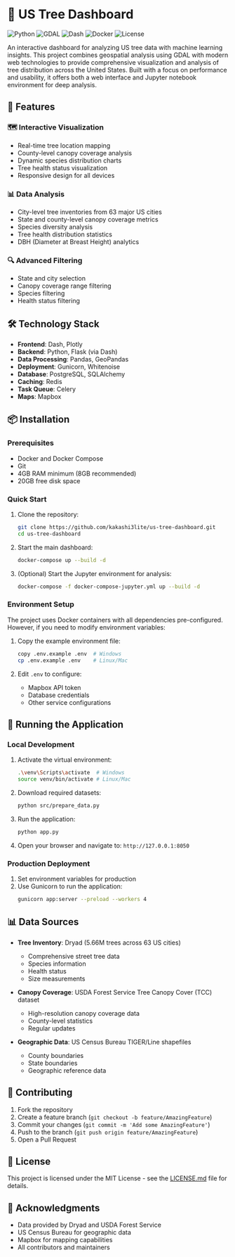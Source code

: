 # 🌳 US Tree Dashboard

![Python](https://img.shields.io/badge/python-3.9-blue.svg)
![GDAL](https://img.shields.io/badge/gdal-3.6.2-green.svg)
![Dash](https://img.shields.io/badge/dash-2.9.3-blue.svg)
![Docker](https://img.shields.io/badge/docker-compose-blue.svg)
![License](https://img.shields.io/badge/license-MIT-green.svg)

An interactive dashboard for analyzing US tree data with machine learning insights. This project combines geospatial analysis using GDAL with modern web technologies to provide comprehensive visualization and analysis of tree distribution across the United States. Built with a focus on performance and usability, it offers both a web interface and Jupyter notebook environment for deep analysis.

## 🎯 Features

### 🗺️ Interactive Visualization
- Real-time tree location mapping
- County-level canopy coverage analysis
- Dynamic species distribution charts
- Tree health status visualization
- Responsive design for all devices

### 📊 Data Analysis
- City-level tree inventories from 63 major US cities
- State and county-level canopy coverage metrics
- Species diversity analysis
- Tree health distribution statistics
- DBH (Diameter at Breast Height) analytics

### 🔍 Advanced Filtering
- State and city selection
- Canopy coverage range filtering
- Species filtering
- Health status filtering

## 🛠️ Technology Stack

- **Frontend**: Dash, Plotly
- **Backend**: Python, Flask (via Dash)
- **Data Processing**: Pandas, GeoPandas
- **Deployment**: Gunicorn, Whitenoise
- **Database**: PostgreSQL, SQLAlchemy
- **Caching**: Redis
- **Task Queue**: Celery
- **Maps**: Mapbox

## 📦 Installation

### Prerequisites

- Docker and Docker Compose
- Git
- 4GB RAM minimum (8GB recommended)
- 20GB free disk space

### Quick Start

1. Clone the repository:
   ```bash
   git clone https://github.com/kakashi3lite/us-tree-dashboard.git
   cd us-tree-dashboard
   ```

2. Start the main dashboard:
   ```bash
   docker-compose up --build -d
   ```

3. (Optional) Start the Jupyter environment for analysis:
   ```bash
   docker-compose -f docker-compose-jupyter.yml up --build -d
   ```

### Environment Setup

The project uses Docker containers with all dependencies pre-configured. However, if you need to modify environment variables:

1. Copy the example environment file:
   ```bash
   copy .env.example .env  # Windows
   cp .env.example .env    # Linux/Mac
   ```

2. Edit `.env` to configure:
   - Mapbox API token
   - Database credentials
   - Other service configurations

## 🚀 Running the Application

### Local Development
1. Activate the virtual environment:
   ```bash
   .\venv\Scripts\activate  # Windows
   source venv/bin/activate # Linux/Mac
   ```

2. Download required datasets:
   ```bash
   python src/prepare_data.py
   ```

3. Run the application:
   ```bash
   python app.py
   ```

4. Open your browser and navigate to: `http://127.0.0.1:8050`

### Production Deployment
1. Set environment variables for production
2. Use Gunicorn to run the application:
   ```bash
   gunicorn app:server --preload --workers 4
   ```

## 📊 Data Sources

- **Tree Inventory**: Dryad (5.66M trees across 63 US cities)
  - Comprehensive street tree data
  - Species information
  - Health status
  - Size measurements

- **Canopy Coverage**: USDA Forest Service Tree Canopy Cover (TCC) dataset
  - High-resolution canopy coverage data
  - County-level statistics
  - Regular updates

- **Geographic Data**: US Census Bureau TIGER/Line shapefiles
  - County boundaries
  - State boundaries
  - Geographic reference data

## 🤝 Contributing

1. Fork the repository
2. Create a feature branch (`git checkout -b feature/AmazingFeature`)
3. Commit your changes (`git commit -m 'Add some AmazingFeature'`)
4. Push to the branch (`git push origin feature/AmazingFeature`)
5. Open a Pull Request

## 📄 License

This project is licensed under the MIT License - see the [LICENSE.md](LICENSE.md) file for details.

## 🙏 Acknowledgments

- Data provided by Dryad and USDA Forest Service
- US Census Bureau for geographic data
- Mapbox for mapping capabilities
- All contributors and maintainers
